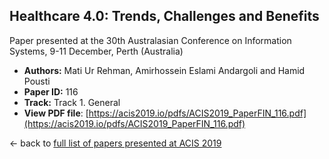 ## Healthcare 4.0: Trends, Challenges and Benefits

Paper presented at the 30th Australasian Conference on Information Systems, 9-11 December, Perth (Australia)
- **Authors:** Mati Ur Rehman, Amirhossein Eslami Andargoli and Hamid Pousti
- **Paper ID:** 116
- **Track:** Track 1. General
- **View PDF file**: [https://acis2019.io/pdfs/ACIS2019_PaperFIN_116.pdf](https://acis2019.io/pdfs/ACIS2019_PaperFIN_116.pdf)

&larr; back to [full list of papers presented at ACIS 2019](https://acis2019.io/)